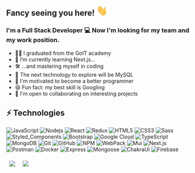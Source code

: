 ## Fancy seeing you here! <img src="./wave.gif" width="30">

### I'm a Full Stack Developer 💻 Now I'm looking for my team and my work position.

- 👨‍🎓 I graduated from the GoIT academy
- 🔭 I’m currently learning Next.js...
- 🛠 ...and mastering myself in coding
- 🚀 The next technology to explore will be MySQL
- 🤔 I'm motivated to become a better programmer
- 😄 Fun fact: my best skill is Googling
- 🤝 I'm open to collaborating on interesting projects
  <!-- 📫 How to reach me:  -->
  <!-- - 🖥️ See my portfolio at my repositories -->
   <!-- 🌱 I’m currently learning everything 🤣 -->

## ⚡ Technologies

![JavaScript](https://img.shields.io/badge/-JavaScript-black?style=flat-square&logo=javascript) ![Nodejs](https://img.shields.io/badge/-Nodejs-43853d?style=flat-square&logo=Node.js&logoColor=white) ![React](https://img.shields.io/badge/-React-45b8d8?style=flat-square&logo=react&logoColor=white) ![Redux](https://img.shields.io/badge/-Redux-764ABC?style=flat-square&logo=redux&logoColor=white) ![HTML5](https://img.shields.io/badge/-HTML5-E34F26?style=flat-square&logo=html5&logoColor=white) ![CSS3](https://img.shields.io/badge/-CSS3-1572B6?style=flat-square&logo=css3) ![Sass](https://img.shields.io/badge/-Sass-CC6699?style=flat-square&logo=sass&logoColor=white) ![Styled_Components](https://img.shields.io/badge/-Styled_Components-db7092?style=flat-square&logo=styled-components&logoColor=white) ![Bootstrap](https://img.shields.io/badge/-Bootstrap-563D7C?style=flat-square&logo=bootstrap) ![Google Cloud](https://img.shields.io/badge/Google%20Cloud-black?style=flat-square&logo=google-cloud) ![TypeScript](https://img.shields.io/badge/-TypeScript-007ACC?style=flat-square&logo=typescript&logoColor=white) ![MongoDB](https://img.shields.io/badge/-MongoDB-black?style=flat-square&logo=mongodb) ![Git](https://img.shields.io/badge/-Git-F44D27?style=flat-square&logo=Git&logoColor=white) ![GitHub](https://img.shields.io/badge/-GitHub-181717?style=flat-square&logo=github) ![NPM](https://img.shields.io/badge/-NPM-CB3837?style=flat-square&logo=NPM&logoColor=white) ![WebPack](https://img.shields.io/badge/-WebPack-1C78C0?style=flat-square&logo=WebPack&logoColor=white) ![Mui](https://img.shields.io/badge/-Mui-2196f3?style=flat-square&logo=Mui&logoColor=white) ![Next.js](https://img.shields.io/badge/-Next.js-454a52?style=flat-square&logo=Next.js&logoColor=white) ![Postman](https://img.shields.io/badge/-Postman-ef5b25?style=flat-square&logo=Postman&logoColor=white) ![Docker](https://img.shields.io/badge/-Docker-black?style=flat-square&logo=docker) ![Express](https://img.shields.io/badge/-Express-dfe1e6?style=flat-square&logo=Express&logoColor=white) ![Mongoose](https://img.shields.io/badge/-Mongoose-8a4348?style=flat-square&logo=Mongoose&logoColor=white) ![ChakraUI](https://img.shields.io/badge/-ChakraUI-57b59c?style=flat-square&logo=ChakraUI&logoColor=white) ![Firebase](https://img.shields.io/badge/-Firebase-edd70e?style=flat-square&logo=Firebase&logoColor=white)

<div display="flex" flex-wrap="nowrap">
  <img align="center"  style="margin:0.5rem" src="https://github-readme-stats.vercel.app/api?username=Yevhenii2022&count_private=true&show_icons=true&title_color=fff&include_all_commits=true&theme=vue-dark&icon_color=2196f3&text_color=9f9f9f&hide=issues" />
  
  <img align="center" style="margin:0.5rem" src="https://github-readme-stats.vercel.app/api/top-langs/?username=Yevhenii2022&hide=TeX&layout=compact&theme=vue-dark&title_color=fff&text_color=9f9f9f" />
</div>
